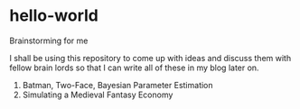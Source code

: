 # hello-world
Brainstorming for me

I shall be using this repository to come up with ideas and discuss them with fellow brain lords so that I can write all of these in my blog later on. 

1. Batman, Two-Face, Bayesian Parameter Estimation
2. Simulating a Medieval Fantasy Economy 
